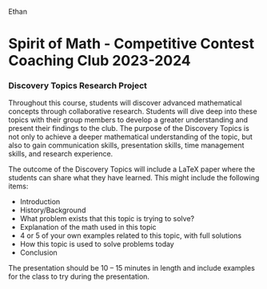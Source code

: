 Ethan

# Spirit of Math - Competitive Contest Coaching Club 2023-2024

### Discovery Topics Research Project

Throughout this course, students will discover advanced mathematical concepts through
collaborative research. Students will dive deep into these topics with their group members to
develop a greater understanding and present their findings to the club.
The purpose of the Discovery Topics is not only to achieve a deeper mathematical
understanding of the topic, but also to gain communication skills, presentation skills, time
management skills, and research experience.

The outcome of the Discovery Topics will include a LaTeX paper where the students can share
what they have learned. This might include the following items:

- Introduction
- History/Background
- What problem exists that this topic is trying to solve?
- Explanation of the math used in this topic
- 4 or 5 of your own examples related to this topic, with full solutions
- How this topic is used to solve problems today
- Conclusion

The presentation should be 10 – 15 minutes in length and include examples for the class to
try during the presentation.
